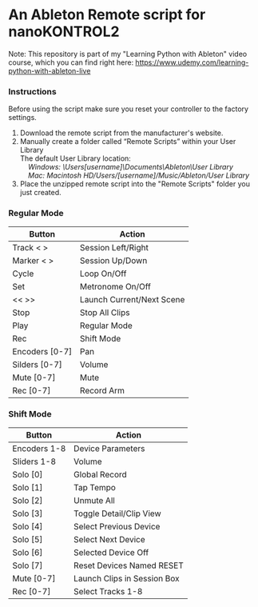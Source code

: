 # An Ableton Remote script for nanoKONTROL2
Note: This repository is part of my "Learning Python with Ableton" video course, which you can find right here:
https://www.udemy.com/learning-python-with-ableton-live

### Instructions
Before using the script make sure you reset your controller to the factory settings.
1. Download the remote script from the manufacturer's website.
2. Manually create a folder called “Remote Scripts” within your User Library   
The default User Library location:  
&nbsp;&nbsp;&nbsp;  *Windows: \Users\[username]\Documents\Ableton\User Library*  
&nbsp;&nbsp;&nbsp; *Mac: Macintosh HD/Users/[username]/Music/Ableton/User Library*
3. Place the unzipped remote script into the "Remote Scripts" folder you just created.





### **Regular Mode**
| Button         | Action                   |
|----------------|--------------------------|
| Track < >      | Session Left/Right       |
| Marker < >     | Session Up/Down          |
| Cycle          | Loop On/Off              |
| Set            | Metronome On/Off         |
| << >>          | Launch Current/Next Scene |
| Stop           | Stop All Clips           |
| Play           | Regular Mode             |
| Rec            | Shift Mode               |
| Encoders [0-7] | Pan                      |
| Silders [0-7]  | Volume                   |    
| Mute [0-7]     | Mute                     |    
| Rec [0-7]      | Record Arm               | 



### Shift Mode
| Button       | Action                      |
|--------------|-----------------------------|
| Encoders 1-8 | Device Parameters           |
| Sliders 1-8  | Volume                      |   
| Solo [0]     | Global Record               |
| Solo [1]     | Tap Tempo                   |
| Solo [2]     | Unmute All                  |
| Solo [3]     | Toggle Detail/Clip View     |
| Solo [4]     | Select Previous Device      |
| Solo [5]     | Select Next Device          |
| Solo [6]     | Selected Device Off         |
| Solo [7]     | Reset Devices Named RESET   |    
| Mute [0-7]   | Launch Clips in Session Box |    
| Rec [0-7]    | Select Tracks 1-8           |    

